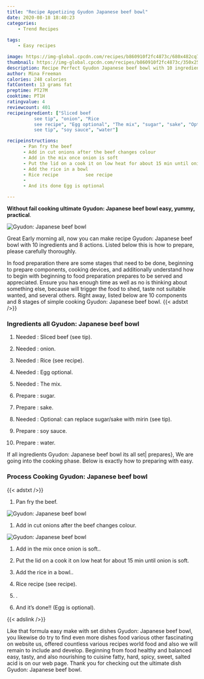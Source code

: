 ```yaml
---
title: "Recipe Appetizing Gyudon Japanese beef bowl"
date: 2020-08-18 18:40:23
categories:
    - Trend Recipes
    
tags:
    - Easy recipes

image: https://img-global.cpcdn.com/recipes/b860910f2fc4873c/680x482cq70/gyudon-japanese-beef-bowl-recipe-main-photo.jpg
thumbnail: https://img-global.cpcdn.com/recipes/b860910f2fc4873c/350x250cq70/gyudon-japanese-beef-bowl-recipe-main-photo.jpg
description: Recipe Perfect Gyudon Japanese beef bowl with 10 ingredients and 8 stages of easy cooking.
author: Mina Freeman
calories: 248 calories
fatContent: 13 grams fat
preptime: PT27M
cooktime: PT1H
ratingvalue: 4
reviewcount: 401
recipeingredient: ["Sliced beef
          see tip", "onion", "Rice
          see recipe", "Egg optional", "The mix", "sugar", "sake", "Optional can replace sugarsake with mirin
          see tip", "soy sauce", "water"]

recipeinstructions: 
      - Pan fry the beef 
      - Add in cut onions after the beef changes colour 
      - Add in the mix once onion is soft 
      - Put the lid on a cook it on low heat for about 15 min until onion is soft 
      - Add the rice in a bowl 
      - Rice recipe          see recipe 
      -  
      - And its done Egg is optional

---
```




**Without fail cooking ultimate Gyudon: Japanese beef bowl easy, yummy, practical**. 


![Gyudon: Japanese beef bowl](https://img-global.cpcdn.com/recipes/b860910f2fc4873c/680x482cq70/gyudon-japanese-beef-bowl-recipe-main-photo.jpg "Gyudon: Japanese beef bowl")




Great Early morning all, now you can make recipe Gyudon: Japanese beef bowl with 10 ingredients and 8 actions. Listed below this is how to prepare, please carefully thoroughly.

In food preparation there are some stages that need to be done, beginning to prepare components, cooking devices, and additionally understand how to begin with beginning to food preparation prepares to be served and appreciated. Ensure you has enough time as well as no is thinking about something else, because will trigger the food to shed, taste not suitable wanted, and several others. Right away, listed below are 10 components and 8 stages of simple cooking Gyudon: Japanese beef bowl.
{{< adstxt />}}

### Ingredients all Gyudon: Japanese beef bowl


1. Needed  : Sliced beef
          (see tip).

1. Needed  : onion.

1. Needed  : Rice
          (see recipe).

1. Needed  : Egg optional.

1. Needed  : The mix.

1. Prepare  : sugar.

1. Prepare  : sake.

1. Needed  : Optional: can replace sugar/sake with mirin
          (see tip).

1. Prepare  : soy sauce.

1. Prepare  : water.



If all ingredients Gyudon: Japanese beef bowl its all set| prepares}, We are going into the cooking phase. Below is exactly how to preparing with easy.

### Process Cooking Gyudon: Japanese beef bowl

{{< adstxt />}}


1. Pan fry the beef.



![Gyudon: Japanese beef bowl](https://img-global.cpcdn.com/steps/cdf7b16e9043438d/160x128cq70/gyudon-japanese-beef-bowl-recipe-step-1-photo.jpg" "Gyudon: Japanese beef bowl")



1. Add in cut onions after the beef changes colour.



![Gyudon: Japanese beef bowl](https://img-global.cpcdn.com/steps/3b59bf90ade0c57a/160x128cq70/gyudon-japanese-beef-bowl-recipe-step-2-photo.jpg" "Gyudon: Japanese beef bowl")



1. Add in the mix once onion is soft..



1. Put the lid on a cook it on low heat for about 15 min until onion is soft.



1. Add the rice in a bowl..



1. Rice recipe
          (see recipe).



1. .



1. And it’s done!! (Egg is optional).





{{< adslink />}}

Like that formula easy make with set dishes Gyudon: Japanese beef bowl, you likewise do try to find even more dishes food various other fascinating on website us, offered countless various recipes world food and also we will remain to include and develop. Beginning from food healthy and balanced easy, tasty, and also nourishing to cuisine fatty, hard, spicy, sweet, salted acid is on our web page. Thank you for checking out the ultimate dish Gyudon: Japanese beef bowl.
